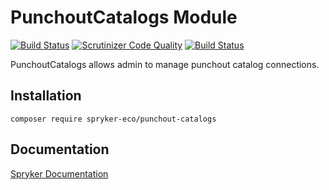 # PunchoutCatalogs Module
[![Build Status](https://travis-ci.org/spryker-eco/punchout-catalogs.svg?branch=master)](https://travis-ci.org/spryker-eco/punchout-catalogs)
[![Scrutinizer Code Quality](https://scrutinizer-ci.com/g/spryker-eco/punchout-catalogs/badges/quality-score.png?b=master)](https://scrutinizer-ci.com/g/spryker-eco/punchout-catalogs/?branch=master)
[![Build Status](https://scrutinizer-ci.com/g/spryker-eco/punchout-catalogs/badges/build.png?b=master)](https://scrutinizer-ci.com/g/spryker-eco/punchout-catalogs/build-status/master)

PunchoutCatalogs allows admin to manage punchout catalog connections.

## Installation

```
composer require spryker-eco/punchout-catalogs
```

## Documentation

[Spryker Documentation](https://academy.spryker.com/developing_with_spryker/module_guide/modules.html)
